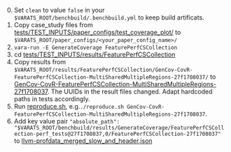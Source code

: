 0. Set `clean` to value `false` in your `$VARATS_ROOT/benchbuild/.benchbuild.yml` to keep build artificats.
1. Copy case_study files from [tests/TEST_INPUTS/paper_configs/test_coverage_plot/](../../paper_configs/test_coverage_plot/) to `$VARATS_ROOT/paper_configs/<your_paper_config_name>/`
2. `vara-run -E GenerateCoverage FeaturePerfCSCollection`
3. cd [tests/TEST_INPUTS/results/FeaturePerfCSCollection](.)
4. Copy results from `$VARATS_ROOT/results/FeaturePerfCSCollection/GenCov-CovR-FeaturePerfCSCollection-MultiSharedMultipleRegions-27f1708037/` to [GenCov-CovR-FeaturePerfCSCollection-MultiSharedMultipleRegions-27f1708037](GenCov-CovR-FeaturePerfCSCollection-MultiSharedMultipleRegions-27f1708037). The UUIDs in the result files changed. Adapt hardcoded paths in tests accordingly.
5. Run [reproduce.sh](reproduce.sh), e.g.`./reproduce.sh GenCov-CovR-FeaturePerfCSCollection-MultiSharedMultipleRegions-27f1708037`.
6. Add key value pair `"absolute_path": "$VARATS_ROOT/benchbuild/results/GenerateCoverage/FeaturePerfCSCollection-perf_tests@27f1708037,0/FeaturePerfCSCollection-27f1708037"` to [llvm-profdata_merged_slow_and_header.json](llvm-profdata_merged_slow_and_header.json)
